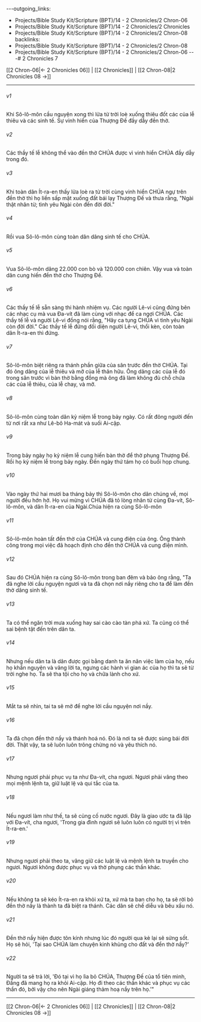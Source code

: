 ---outgoing_links:
  - Projects/Bible Study Kit/Scripture (BPT)/14 - 2 Chronicles/2 Chron-06
  - Projects/Bible Study Kit/Scripture (BPT)/14 - 2 Chronicles/2 Chronicles
  - Projects/Bible Study Kit/Scripture (BPT)/14 - 2 Chronicles/2 Chron-08
backlinks:
  - Projects/Bible Study Kit/Scripture (BPT)/14 - 2 Chronicles/2 Chron-08
  - Projects/Bible Study Kit/Scripture (BPT)/14 - 2 Chronicles/2 Chron-06
---# 2 Chronicles 7

[[2 Chron-06|← 2 Chronicles 06]] | [[2 Chronicles]] | [[2 Chron-08|2 Chronicles 08 →]]
***



###### v1 
Khi Sô-lô-môn cầu nguyện xong thì lửa từ trời loè xuống thiêu đốt các của lễ thiêu và các sinh tế. Sự vinh hiển của Thượng Đế đầy dẫy đền thờ. 

###### v2 
Các thầy tế lễ không thể vào đền thờ CHÚA được vì vinh hiển CHÚA đầy dẫy trong đó. 

###### v3 
Khi toàn dân Ít-ra-en thấy lửa loè ra từ trời cùng vinh hiển CHÚA ngự trên đền thờ thì họ liền sấp mặt xuống đất bái lạy Thượng Đế và thưa rằng, "Ngài thật nhân từ; tình yêu Ngài còn đến đời đời." 

###### v4 
Rồi vua Sô-lô-môn cùng toàn dân dâng sinh tế cho CHÚA. 

###### v5 
Vua Sô-lô-môn dâng 22.000 con bò và 120.000 con chiên. Vậy vua và toàn dân cung hiến đền thờ cho Thượng Đế. 

###### v6 
Các thầy tế lễ sẵn sàng thi hành nhiệm vụ. Các người Lê-vi cũng đứng bên các nhạc cụ mà vua Đa-vít đã làm cùng với nhạc để ca ngợi CHÚA. Các thầy tế lễ và người Lê-vi đồng nói rằng, "Hãy ca tụng CHÚA vì tình yêu Ngài còn đời đời." Các thầy tế lễ đứng đối diện người Lê-vi, thổi kèn, còn toàn dân Ít-ra-en thì đứng. 

###### v7 
Sô-lô-môn biệt riêng ra thánh phần giữa của sân trước đền thờ CHÚA. Tại đó ông dâng của lễ thiêu và mỡ của lễ thân hữu. Ông dâng các của lễ đó trong sân trước vì bàn thờ bằng đồng mà ông đã làm không đủ chỗ chứa các của lễ thiêu, của lễ chay, và mỡ. 

###### v8 
Sô-lô-môn cùng toàn dân kỷ niệm lễ trong bảy ngày. Có rất đông người đến từ nơi rất xa như Lê-bô Ha-mát và suối Ai-cập. 

###### v9 
Trong bảy ngày họ kỷ niệm lễ cung hiến bàn thờ để thờ phụng Thượng Đế. Rồi họ kỷ niệm lễ trong bảy ngày. Đến ngày thứ tám họ có buổi họp chung. 

###### v10 
Vào ngày thứ hai mươi ba tháng bảy thì Sô-lô-môn cho dân chúng về, mọi người đều hớn hở. Họ vui mừng vì CHÚA đã tỏ lòng nhân từ cùng Đa-vít, Sô-lô-môn, và dân Ít-ra-en của Ngài.Chúa hiện ra cùng Sô-lô-môn 

###### v11 
Sô-lô-môn hoàn tất đền thờ của CHÚA và cung điện của ông. Ông thành công trong mọi việc đã hoạch định cho đền thờ CHÚA và cung điện mình. 

###### v12 
Sau đó CHÚA hiện ra cùng Sô-lô-môn trong ban đêm và bảo ông rằng, "Ta đã nghe lời cầu nguyện ngươi và ta đã chọn nơi nầy riêng cho ta để làm đền thờ dâng sinh tế. 

###### v13 
Ta có thể ngăn trời mưa xuống hay sai cào cào tàn phá xứ. Ta cũng có thể sai bệnh tật đến trên dân ta. 

###### v14 
Nhưng nếu dân ta là dân được gọi bằng danh ta ăn năn việc làm của họ, nếu họ khẩn nguyện và vâng lời ta, ngưng các hành vi gian ác của họ thì ta sẽ từ trời nghe họ. Ta sẽ tha tội cho họ và chữa lành cho xứ. 

###### v15 
Mắt ta sẽ nhìn, tai ta sẽ mở để nghe lời cầu nguyện nơi nầy. 

###### v16 
Ta đã chọn đền thờ nầy và thánh hoá nó. Đó là nơi ta sẽ được sùng bái đời đời. Thật vậy, ta sẽ luôn luôn trông chừng nó và yêu thích nó. 

###### v17 
Nhưng ngươi phải phục vụ ta như Đa-vít, cha ngươi. Ngươi phải vâng theo mọi mệnh lệnh ta, giữ luật lệ và qui tắc của ta. 

###### v18 
Nếu ngươi làm như thế, ta sẽ củng cố nước ngươi. Đây là giao ước ta đã lập với Đa-vít, cha ngươi, 'Trong gia đình ngươi sẽ luôn luôn có người trị vì trên Ít-ra-en.' 

###### v19 
Nhưng ngươi phải theo ta, vâng giữ các luật lệ và mệnh lệnh ta truyền cho ngươi. Ngươi không được phục vụ và thờ phụng các thần khác. 

###### v20 
Nếu không ta sẽ kéo Ít-ra-en ra khỏi xứ ta, xứ mà ta ban cho họ, ta sẽ rời bỏ đền thờ nầy là thành ta đã biệt ra thánh. Các dân sẽ chế diễu và bêu xấu nó. 

###### v21 
Đền thờ nầy hiện được tôn kính nhưng lúc đó người qua kẻ lại sẽ sửng sốt. Họ sẽ hỏi, 'Tại sao CHÚA làm chuyện kinh khủng cho đất và đền thờ nầy?' 

###### v22 
Người ta sẽ trả lời, 'Đó tại vì họ lìa bỏ CHÚA, Thượng Đế của tổ tiên mình, Đấng đã mang họ ra khỏi Ai-cập. Họ đi theo các thần khác và phục vụ các thần đó, bởi vậy cho nên Ngài giáng thảm hoạ nầy trên họ.'"

***
[[2 Chron-06|← 2 Chronicles 06]] | [[2 Chronicles]] | [[2 Chron-08|2 Chronicles 08 →]]
